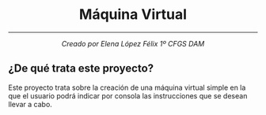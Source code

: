 <center>
 <h1>Máquina Virtual</h1>
 <hr>
 <i>Creado por Elena López Félix 1º CFGS DAM</i>
 <br>
</center>
 <h2>¿De qué trata este proyecto?</h2>
 Este proyecto trata sobre la creación de una máquina virtual simple en la que el usuario podrá indicar por consola las instrucciones que se desean llevar a cabo.
 
